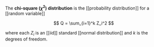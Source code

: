 The **chi-square ($\chi^2$) distribution** is the [[probability distribution]] for a [[random variable]]

$$
Q = \sum_{i=1}^k Z_i^2
$$

where each $Z_i$ is an [[iid]] standard [[normal distribution]] and $k$ is the degrees of freedom.